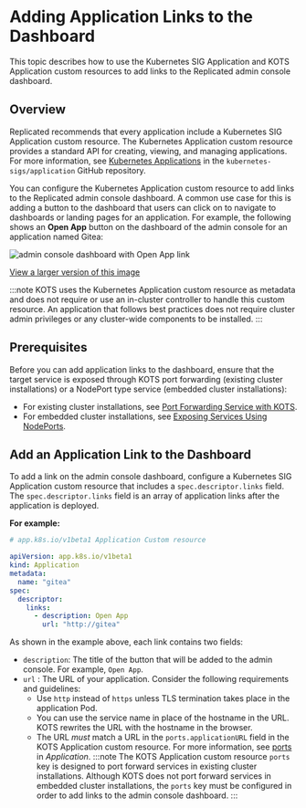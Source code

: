 # Adding Application Links to the Dashboard

This topic describes how to use the Kubernetes SIG Application and KOTS Application custom resources to add links to the Replicated admin console dashboard.

## Overview

Replicated recommends that every application include a Kubernetes SIG Application custom resource. The Kubernetes Application custom resource provides a standard API for creating, viewing, and managing applications. For more information, see [Kubernetes Applications](https://github.com/kubernetes-sigs/application#kubernetes-applications) in the `kubernetes-sigs/application` GitHub repository.

You can configure the Kubernetes Application custom resource to add links to the Replicated admin console dashboard. A common use case for this is adding a button to the dashboard that users can click on to navigate to dashboards or landing pages for an application. For example, the following shows an **Open App** button on the dashboard of the admin console for an application named Gitea:

![admin console dashboard with Open App link](/images/gitea-open-app.png)

[View a larger version of this image](/images/gitea-open-app.png)

:::note
KOTS uses the Kubernetes Application custom resource as metadata and does not require or use an in-cluster controller to handle this custom resource. An application that follows best practices does not require cluster admin privileges or any cluster-wide components to be installed.
:::

## Prerequisites

Before you can add application links to the dashboard, ensure that the target service is exposed through KOTS port forwarding (existing cluster installations) or a NodePort type service (embedded cluster installations):

* For existing cluster installations, see [Port Forwarding Service with KOTS](/vendor/admin-console-port-forward).
* For embedded cluster installations, see [Exposing Services Using NodePorts](/vendor/kurl-nodeport-services). 

## Add an Application Link to the Dashboard

To add a link on the admin console dashboard, configure a Kubernetes SIG Application custom resource that includes a `spec.descriptor.links` field. The `spec.descriptor.links` field is an array of application links after the application is deployed.

**For example:**

  ```yaml
  # app.k8s.io/v1beta1 Application Custom resource

  apiVersion: app.k8s.io/v1beta1
  kind: Application
  metadata:
    name: "gitea"
  spec:
    descriptor:
      links:
        - description: Open App
          url: "http://gitea"
  ```

As shown in the example above, each link contains two fields:
* `description`: The title of the button that will be added to the admin console. For example, `Open App`.
* `url` : The URL of your application. Consider the following requirements and guidelines:
  * Use `http` instead of `https` unless TLS termination takes place in the application Pod.
  * You can use the service name in place of the hostname in the URL. KOTS rewrites the URL with the hostname in the browser.
  * The URL _must_ match a URL in the `ports.applicationURL` field in the KOTS Application custom resource. For more information, see [ports](/reference/custom-resource-application#ports) in _Application_.
    :::note
    The KOTS Application custom resource `ports` key is designed to port forward services in existing cluster installations. Although KOTS does not port forward services in embedded cluster installations, the `ports` key must be configured in order to add links to the admin console dashboard.
    :::  